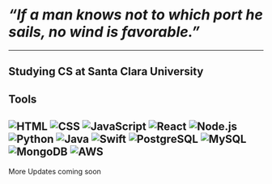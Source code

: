 # *“If a man knows not to which port he sails, no wind is favorable.”*  
---
Studying CS at Santa Clara University
---
## Tools  
![HTML](https://img.shields.io/badge/-HTML-E34F26?style=flat-square&logo=html5&logoColor=white) 
![CSS](https://img.shields.io/badge/-CSS-1572B6?style=flat-square&logo=css3&logoColor=white) 
![JavaScript](https://img.shields.io/badge/-JavaScript-F7DF1E?style=flat-square&logo=javascript&logoColor=black) 
![React](https://img.shields.io/badge/-React-61DAFB?style=flat-square&logo=react&logoColor=black) 
![Node.js](https://img.shields.io/badge/-Node.js-339933?style=flat-square&logo=node.js&logoColor=white) 
![Python](https://img.shields.io/badge/-Python-3776AB?style=flat-square&logo=python&logoColor=white) 
![Java](https://img.shields.io/badge/-Java-007396?style=flat-square&logo=java&logoColor=white) 
![Swift](https://img.shields.io/badge/-Swift-FA7343?style=flat-square&logo=swift&logoColor=white) 
![PostgreSQL](https://img.shields.io/badge/-PostgreSQL-336791?style=flat-square&logo=postgresql&logoColor=white) 
![MySQL](https://img.shields.io/badge/-MySQL-4479A1?style=flat-square&logo=mysql&logoColor=white) 
![MongoDB](https://img.shields.io/badge/-MongoDB-47A248?style=flat-square&logo=mongodb&logoColor=white) 
![AWS](https://img.shields.io/badge/-AWS-232F3E?style=flat-square&logo=amazonaws&logoColor=white)
---
More Updates coming soon
